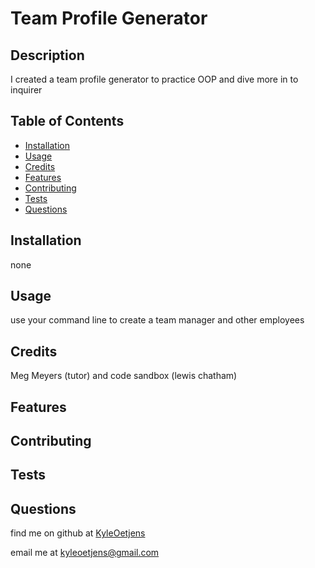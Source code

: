 # Team Profile Generator

## Description  

I created a team profile generator to practice OOP and dive more in to inquirer

## Table of Contents

- [Installation](#installation)
- [Usage](#usage)
- [Credits](#credits)
- [Features](#features)
- [Contributing](#contributing)
- [Tests](#tests)
- [Questions](#questions)


## Installation

none

## Usage

use your command line to create a team manager and other employees
## Credits  

Meg Meyers (tutor) and code sandbox (lewis chatham)


## Features  




## Contributing  




## Tests



## Questions
find me on github at [KyleOetjens](https://github.com/KyleOetjens)  
  
email me at kyleoetjens@gmail.com